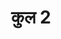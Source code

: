 ---
title: कुल 2
trans: kul 2

type: part

order:
  cat: anga
  aagam: 
    position: 1
    depth: 1
  book: 
    position: 2
    depth: 2
  part:
    position: 1
    depth: 3

parent:
  type: aagam

children:
  type: chapter
  count: 7     
  children:
    - pinda-eshna
    - shaiyya-eshna
    - irya
    - bhashajaat
    - vastraishna
    - paatraishna
    - avagraha-padima
---